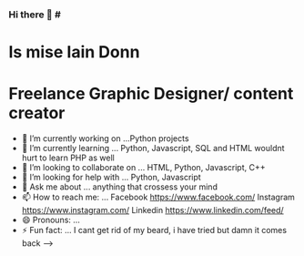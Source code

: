 ### Hi there 👋 # <h1> Is mise Iain Donn

# Freelance Graphic Designer/ content creator



- 🔭 I’m currently working on ...Python projects
- 🌱 I’m currently learning ... Python, Javascript, SQL and HTML wouldnt hurt to learn PHP as well 
- 👯 I’m looking to collaborate on ... HTML, Python, Javascript, C++
- 🤔 I’m looking for help with ... Python, Javascript
- 💬 Ask me about ... anything that crossess your mind
- 📫 How to reach me: ... Facebook https://www.facebook.com/ Instagram https://www.instagram.com/ Linkedin https://www.linkedin.com/feed/
- 😄 Pronouns: ...
- ⚡ Fun fact: ... I cant get rid of my beard, i have tried but damn it comes back
-->

